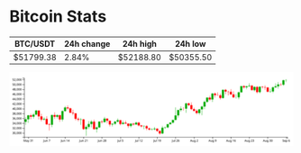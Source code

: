 # Bitcoin Stats

BTC/USDT|24h change|24h high|24h low|
|---|---|---|---|
|$51799.38|2.84%|$52188.80|$50355.50|

<img src="./chart.svg">
